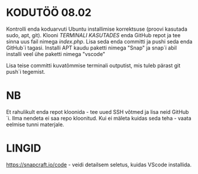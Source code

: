 # KODUTÖÖ 08.02

Kontrolli enda koduarvuti Ubuntu installimise korrektsuse (proovi kasutada sudo, apt, git). Klooni *TERMINALI KASUTADES* enda GitHub repot ja tee sinna uus fail nimega *index.php*. Lisa seda enda committi ja pushi seda enda GitHub´i tagasi. Installi APT kaudu paketti nimega "Snap" ja snap´i abil installi veel ühe paketti nimega "vscode"

Lisa teise committi kuvatõmmise terminali outputist, mis tuleb pärast git push´i tegemist. 

# NB
Et rahulikult enda repot kloonida - tee uued SSH võtmed ja lisa neid GitHub´i. Ilma nendeta ei saa repo kloonitud. Kui ei mäleta kuidas seda teha - vaata eelmise tunni materjale.

# LINGID
https://snapcraft.io/code - veidi detailsem seletus, kuidas VScode installida.
